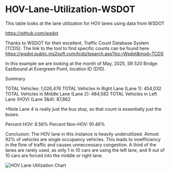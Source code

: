 # HOV-Lane-Utilization-WSDOT

This table looks at the lane utilization for HOV lanes using data from WSDOT

https://github.com/wsdot

Thanks to WSDOT for their excellent, Traffic Count Database System (TCDS). The link to the tool to find specific counts can be found here. https://wsdot.public.ms2soft.com/tcds/tsearch.asp?loc=Wsdot&mod=TCDS

In this example we are looking at the month of May, 2025, SR 520 Bridge Eastbound at Evergreen Point, location ID (D10). 

Summary

TOTAL Vehicles: 1,026,476
TOTAL Vehicles in Right Lane (Lane 1): 454,032
TOTAL Vehicles in Middle Lane (Lane 2): 484,582
TOTAL Vehicles in Left Lane (HOV) (Lane 3&4): 87,862

*Note Lane 4 is really just the bus stop, so that count is essentially just the buses. 

Percent HOV: 8.56%
Percent Non-HOV: 91.46%

Conclusion: The HOV lane in this instance is heavily underutilized. Almost 92% of vehicles are single occupancy vehicles. This leads to innefficiency in the flow of traffic and causes unneccessary congestion. A third of the lanes are rarely used, as only 1 in 10 cars are using the left lane, and 9 out of 10 cars are forced into the middle or right lane.

![HOV Lane Utilization Chart](/images/hov_lane_chart.png)
